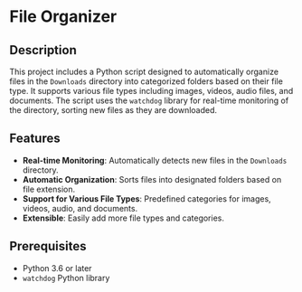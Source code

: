 # File Organizer

## Description

This project includes a Python script designed to automatically organize files in the `Downloads` directory into categorized folders based on their file type. It supports various file types including images, videos, audio files, and documents. The script uses the `watchdog` library for real-time monitoring of the directory, sorting new files as they are downloaded.

## Features

- **Real-time Monitoring**: Automatically detects new files in the `Downloads` directory.
- **Automatic Organization**: Sorts files into designated folders based on file extension.
- **Support for Various File Types**: Predefined categories for images, videos, audio, and documents.
- **Extensible**: Easily add more file types and categories.

## Prerequisites

- Python 3.6 or later
- `watchdog` Python library


